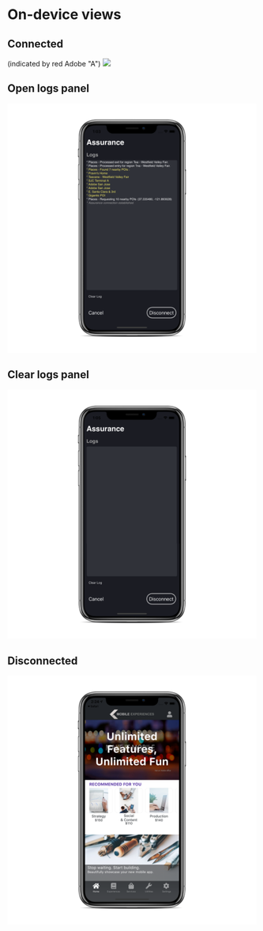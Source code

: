 # On-device views

## Connected 
(indicated by red Adobe "A")
![](../../../.gitbook/assets/iphonexspacegrey_landscape.png)

## Open logs panel

![](../../../.gitbook/assets/iphonexspacegrey_landscape-1-.png)

## Clear logs panel

![](../../../.gitbook/assets/iphonexspacegrey_landscape-2-.png)

## Disconnected

![](../../../.gitbook/assets/on-device-view-assurance-disconnected.png)

